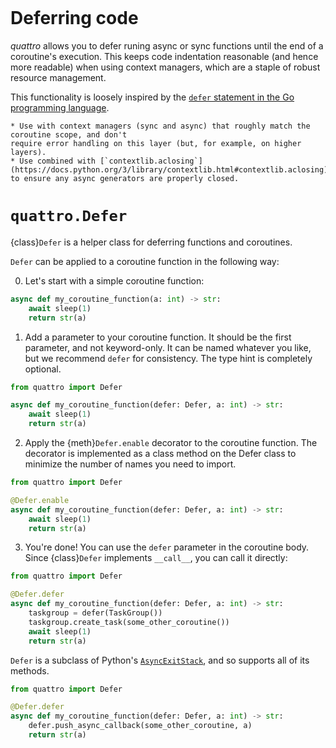 ```{currentmodule} quattro
```
# Deferring code

_quattro_ allows you to defer runing async or sync functions until the end of a coroutine's execution.
This keeps code indentation reasonable (and hence more readable) when using context managers, which are a staple of robust resource management.

This functionality is loosely inspired by the [`defer` statement in the Go programming language](https://go.dev/tour/flowcontrol/12).


```{admonition} When and where to use
* Use with context managers (sync and async) that roughly match the coroutine scope, and don't
require error handling on this layer (but, for example, on higher layers).
* Use combined with [`contextlib.aclosing`](https://docs.python.org/3/library/contextlib.html#contextlib.aclosing) to ensure any async generators are properly closed.
```

# `quattro.Defer`

{class}`Defer` is a helper class for deferring functions and coroutines.

`Defer` can be applied to a coroutine function in the following way:

0. Let's start with a simple coroutine function:

```python
async def my_coroutine_function(a: int) -> str:
    await sleep(1)
    return str(a)
```

1. Add a parameter to your coroutine function.
It should be the first parameter, and not keyword-only.
It can be named whatever you like, but we recommend `defer` for consistency.
The type hint is completely optional.

```python
from quattro import Defer

async def my_coroutine_function(defer: Defer, a: int) -> str:
    await sleep(1)
    return str(a)
```

2. Apply the {meth}`Defer.enable` decorator to the coroutine function.
The decorator is implemented as a class method on the Defer class to minimize the number of names you need to import.

```python
from quattro import Defer

@Defer.enable
async def my_coroutine_function(defer: Defer, a: int) -> str:
    await sleep(1)
    return str(a)
```

3. You're done!
You can use the `defer` parameter in the coroutine body.
Since {class}`Defer` implements `__call__`, you can call it directly:

```python
from quattro import Defer

@Defer.defer
async def my_coroutine_function(defer: Defer, a: int) -> str:
    taskgroup = defer(TaskGroup())
    taskgroup.create_task(some_other_coroutine())
    await sleep(1)
    return str(a)
```

`Defer` is a subclass of Python's [`AsyncExitStack`](https://docs.python.org/3/library/contextlib.html#contextlib.AsyncExitStack),
and so supports all of its methods.

```python
from quattro import Defer

@Defer.defer
async def my_coroutine_function(defer: Defer, a: int) -> str:
    defer.push_async_callback(some_other_coroutine, a)
    return str(a)
```
